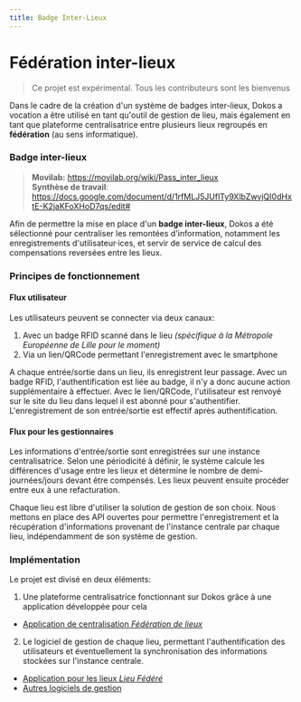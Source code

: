 ```yaml
---
title: Badge Inter-Lieux
---
```


# Fédération inter-lieux

> Ce projet est expérimental.
> Tous les contributeurs sont les bienvenus


Dans le cadre de la création d'un système de badges inter-lieux, Dokos a vocation a être utilisé en tant qu'outil de gestion de lieu, mais également en tant que plateforme centralisatrice entre plusieurs lieux regroupés en __fédération__ (au sens informatique).


### Badge inter-lieux

> **Movilab:** https://movilab.org/wiki/Pass_inter_lieux  
> **Synthèse de travail**: https://docs.google.com/document/d/1rfMLJ5JUflTy9XlbZwvjQI0dHxtE-K2jaKFoXHoD7qs/edit#


Afin de permettre la mise en place d'un **badge inter-lieux**, Dokos a été sélectionné pour centraliser les remontées d'information, notamment les enregistrements d'utilisateur·ices, et servir de service de calcul des compensations reversées entre les lieux.

### Principes de fonctionnement

#### Flux utilisateur

Les utilisateurs peuvent se connecter via deux canaux:
1. Avec un badge RFID scanné dans le lieu *(spécifique à la Métropole Européenne de Lille pour le moment)*
2. Via un lien/QRCode permettant l'enregistrement avec le smartphone

A chaque entrée/sortie dans un lieu, ils enregistrent leur passage.
Avec un badge RFID, l'authentification est liée au badge, il n'y a donc aucune action supplémentaire à effectuer.
Avec le lien/QRCode, l'utilisateur est renvoyé sur le site du lieu dans lequel il est abonné pour s'authentifier. L'enregistrement de son entrée/sortie est effectif après authentification.


#### Flux pour les gestionnaires

Les informations d'entrée/sortie sont enregistrées sur une instance centralisatrice.
Selon une périodicité à définir, le système calcule les différences d'usage entre les lieux et détermine le nombre de demi-journées/jours devant être compensés.
Les lieux peuvent ensuite procéder entre eux à une refacturation.

Chaque lieu est libre d'utiliser la solution de gestion de son choix.
Nous mettons en place des API ouvertes pour permettre l'enregistrement et la récupération d'informations provenant de l'instance centrale par chaque lieu, indépendamment de son système de gestion.

### Implémentation

Le projet est divisé en deux éléments:
1. Une plateforme centralisatrice fonctionnant sur Dokos grâce à une application développée pour cela

- [Application de centralisation *Fédération de lieux*](/federation-lieux/venues-federation)

2. Le logiciel de gestion de chaque lieu, permettant l'authentification des utilisateurs et éventuellement la synchronisation des informations stockées sur l'instance centrale.

- [Application pour les lieux *Lieu Fédéré*](/federation-lieux/lieux/application-dokos)
- [Autres logiciels de gestion](/federation-lieux/lieux/autres-applications)
